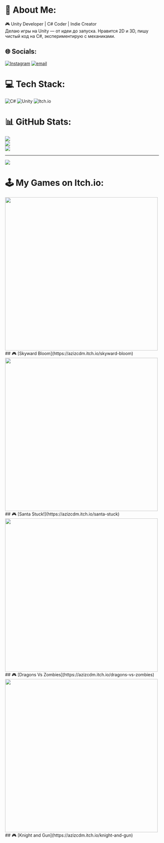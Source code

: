# 💫 About Me:
🎮 Unity Developer | C# Coder | Indie Creator<br>Делаю игры на Unity — от идеи до запуска. Нравится 2D и 3D, пишу чистый код на C#, экспериментирую с механиками.


## 🌐 Socials:
[![Instagram](https://img.shields.io/badge/Instagram-%23E4405F.svg?logo=Instagram&logoColor=white)](https://instagram.com/aziz69521488) [![email](https://img.shields.io/badge/Email-D14836?logo=gmail&logoColor=white)](mailto:azizasilov3@gmail.com) 

# 💻 Tech Stack:
![C#](https://img.shields.io/badge/c%23-%23239120.svg?style=for-the-badge&logo=csharp&logoColor=white) ![Unity](https://img.shields.io/badge/unity-%23000000.svg?style=for-the-badge&logo=unity&logoColor=white) ![Itch.io](https://img.shields.io/badge/Itch-%23FF0B34.svg?style=for-the-badge&logo=Itch.io&logoColor=white)
# 📊 GitHub Stats:
![](https://github-readme-stats.vercel.app/api?username=Aziz87z&theme=dark&hide_border=false&include_all_commits=false&count_private=false)<br/>
![](https://nirzak-streak-stats.vercel.app/?user=Aziz87z&theme=dark&hide_border=false)<br/>
![](https://github-readme-stats.vercel.app/api/top-langs/?username=Aziz87z&theme=dark&hide_border=false&include_all_commits=false&count_private=false&layout=compact)

---
[![](https://visitcount.itsvg.in/api?id=Aziz87z&icon=0&color=0)](https://visitcount.itsvg.in)
# 🕹️ My Games on Itch.io:
 <img src="https://github.com/user-attachments/assets/851e9ab6-4ecc-49b9-9bdb-0146cb2cf8e8" width="500">
## 🎮 [Skyward Bloom](https://azizcdm.itch.io/skyward-bloom)<br/>
  <img src="https://github.com/user-attachments/assets/c68072c1-f16f-40d5-a348-584ad33390cc" width="500">
## 🎮 [Santa Stuck!](https://azizcdm.itch.io/santa-stuck)<br/>
 <img src="https://github.com/user-attachments/assets/81dffbfe-dd45-41a2-8359-f05034816e5f" width="500">
## 🎮 [Dragons Vs Zombies](https://azizcdm.itch.io/dragons-vs-zombies)<br/>
  <img src="https://github.com/user-attachments/assets/01c5e1b0-cd57-4186-85e6-8c9c3468d0bb" width="500">
## 🎮 [Knight and Gun](https://azizcdm.itch.io/knight-and-gun)<br/>
